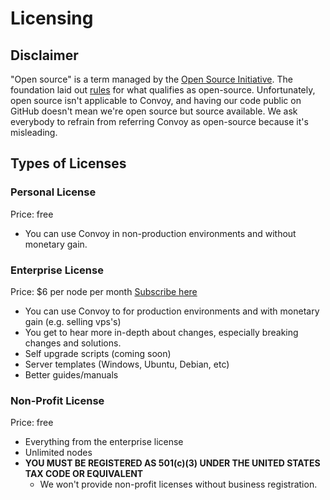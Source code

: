 # Licensing

## Disclaimer

"Open source" is a term managed by the [Open Source Initiative](https://opensource.org/). The foundation laid
out [rules](https://opensource.org/trademark-guidelines/) for what qualifies as open-source. Unfortunately, open source
isn't applicable to Convoy, and having our code public on GitHub doesn't mean we're open source but source available. We
ask everybody to refrain from referring Convoy as open-source because it's misleading.

## Types of Licenses

### Personal License

Price: free

- You can use Convoy in non-production environments and without monetary gain.

### Enterprise License

Price: $6 per node per month
[Subscribe here](https://console.convoypanel.com)

- You can use Convoy to for production environments and with monetary gain (e.g. selling vps's)
- You get to hear more in-depth about changes, especially breaking changes and solutions.
- Self upgrade scripts (coming soon)
- Server templates (Windows, Ubuntu, Debian, etc)
- Better guides/manuals

### Non-Profit License

Price: free

- Everything from the enterprise license
- Unlimited nodes
- **YOU MUST BE REGISTERED AS 501(c)(3) UNDER THE UNITED STATES TAX CODE OR EQUIVALENT**
  - We won't provide non-profit licenses without business registration.